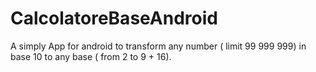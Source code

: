 # CalcolatoreBaseAndroid
A simply App for android to transform any number ( limit 99 999 999) in base 10 to any base ( from 2 to 9 + 16).
